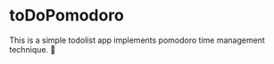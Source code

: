 # toDoPomodoro
 This is a simple todolist app  implements pomodoro time management technique.  :tomato:
